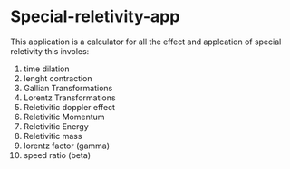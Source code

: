 # Special-reletivity-app
This application is a calculator for all the effect and applcation of special reletivity 
this involes:
1. time dilation
2. lenght contraction
3. Gallian Transformations
4. Lorentz Transformations
5. Reletivitic doppler effect
6. Reletivitic Momentum
7. Reletivitic Energy
8. Reletivitic mass
9. lorentz factor (gamma)
10. speed ratio (beta)


